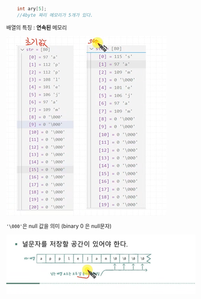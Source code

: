 ```c
    int ary[5];
    //4byte 짜리 메모리가 5개가 있다.

```

배열의 특징 : **연속된** 메모리

![]({68263D2A-D34E-41E1-95F5-0A13FEBFBEFD}.png)


`'\000'`은 null 값을 의미 (binary 0 은 null문자)

![]({A5C67B37-3701-48F3-BEC6-042B060AE315}.png)
